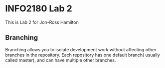 # INFO2180 Lab 2

This is Lab 2 for Jon-Ross Hamilton

## Branching

Branching allows you to isolate development work without affecting other branches in the repository. Each repository has one default branch( usually called master), and can have multiple other branches.